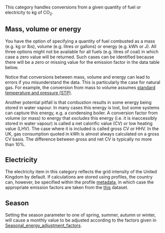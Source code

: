 This category handles conversions from a given quantity of fuel or
electricity to kg of CO<sub>2</sub>.

## Mass, volume or energy

You have the option of specifying a quantity of fuel combusted as a mass
(e.g. kg or lbs), volume (e.g. litres or gallons) or energy (e.g. kWh or
J). All three options might not be available for all fuels (e.g. litres
of coal) in which case a zero value will be returned. Such cases can be
identified because there will be a zero or missing value for the
emission factor in the data table below.

Notice that conversions between mass, volume and energy can lead to
errors if you misunderstand the data. This is particularly the case for
natural gas. For example, the conversion from mass to volume assumes
[standard temperature and pressure
(STP)](http://en.wikipedia.org/wiki/Standard_conditions_for_temperature_and_pressure).

Another potential pitfall is that combustion results in some energy
being stored in water vapour. In many cases this energy is lost, but
some systems can capture this energy, e.g. a condensing boiler. A
conversion factor from volume (or mass) to energy that *excludes* this
energy (i.e. it is inaccessibly stored in water vapour) is called a net
calorific value (CV) or low heating value (LHV). The case where it is
included is called gross CV or HHV. In the UK, gas consumption quoted in
kWh is almost always calculated on a gross CV basis. The difference
between gross and net CV is typically no more than 10%.

## Electricity

The electricity item in this category reflects the grid intensity of the
United Kingdom by default. If calculations are stored using profiles,
the country can, however, be specified within the profile
[metadata](metadata), in which case the appropriate emission factors are
taken from the [this](Electricity_by_country) dataset.

## Season

Setting the season parameter to one of spring, summer, autumn or winter,
will cause a monthly value to be adjusted according to the factors given
in
[Seasonal\_energy\_adjustment\_factors](Seasonal_energy_adjustment_factors).
